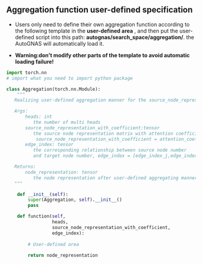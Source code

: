 ## Aggregation function user-defined specification

- Users only need to define their own aggregation function according to the following template in the **user-defined area** , and then put the user-defined script into this path: **autognas/search_space/aggregation/**. the AutoGNAS will automatically load it. 

- **Warning:don't modify other parts of the template to avoid automatic loading failure!**

```python
import torch.nn
# import what you need to import python package

class Aggregation(torch.nn.Module):
    """
   Realizing user-defined aggregation manner for the source_node_representation_with_coefficient

   Args:
       heads: int
          the number of multi heads
       source_node_representation_with_coefficient:tensor
          the source node representation matrix with attention coefficient
           source_node_representation_with_coefficient = attention_coefficient * x_j
       edge_index: tensor
          the corresponding relationship between source node number
          and target node number, edge_index = [edge_index_j,edge_index_i]

   Returns:
       node_representation: tensor
          the node representation after user-defined aggregating manner
   """

    def __init__(self):
        super(Aggregation, self).__init__()
        pass

    def function(self,
                 heads,
                 source_node_representation_with_coefficient,
                 edge_index):
        
        # User-defined area
       
        return node_representation
```
